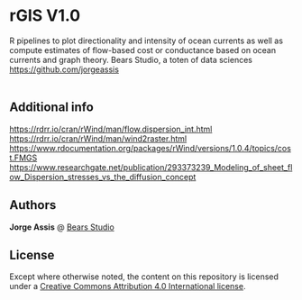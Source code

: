 # rGIS V1.0

R pipelines to plot directionality and intensity of ocean currents as well as compute estimates of flow-based cost or conductance based on ocean currents and graph theory.
Bears Studio, a toten of data sciences
https://github.com/jorgeassis
<br><br>

## Additional info

https://rdrr.io/cran/rWind/man/flow.dispersion_int.html
https://rdrr.io/cran/rWind/man/wind2raster.html
https://www.rdocumentation.org/packages/rWind/versions/1.0.4/topics/cost.FMGS
https://www.researchgate.net/publication/293373239_Modeling_of_sheet_flow_Dispersion_stresses_vs_the_diffusion_concept

## Authors

**Jorge Assis** @ [Bears Studio](https://www.bears.studio)

## License

Except where otherwise noted, the content on this repository is licensed under a [Creative Commons Attribution 4.0 International license](https://creativecommons.org/licenses/by/4.0/).
